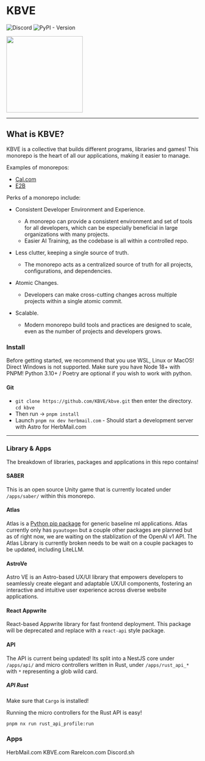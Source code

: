 # KBVE

![Discord](https://img.shields.io/discord/342732838598082562?logo=discord)
![PyPI - Version](https://img.shields.io/pypi/v/kbve)

<a alt="KBVE Logo" href="https://kbve.com/" target="_blank" rel="noreferrer"><img src="https://raw.githubusercontent.com/KBVE/kbve.com/main/public/assets/img/kbve.png" width="200"></a>

---

## What is KBVE?

KBVE is a collective that builds different programs, libraries and games!
This monorepo is the heart of all our applications, making it easier to manage.

Examples of monorepos:

- [Cal.com](https://github.com/calcom/cal.com)
- [E2B](https://github.com/e2b-dev/e2b/)

Perks of a monorepo include:

- Consistent Developer Environment and Experience.

  - A monorepo can provide a consistent environment and set of tools for all developers, which can be especially beneficial in large organizations with many projects.
  - Easier AI Training, as the codebase is all within a controlled repo.

- Less clutter, keeping a single source of truth.

  - The monorepo acts as a centralized source of truth for all projects, configurations, and dependencies.

- Atomic Changes.

  - Developers can make cross-cutting changes across multiple projects within a single atomic commit.

- Scalable.
  - Modern monorepo build tools and practices are designed to scale, even as the number of projects and developers grows.

### Install

Before getting started, we recommend that you use WSL, Linux or MacOS! Direct Windows is not supported.
Make sure you have Node 18+ with PNPM! Python 3.10+ / Poetry are optional if you wish to work with python.

#### Git

- `git clone https://github.com/KBVE/kbve.git` then enter the directory. `cd kbve`
- Then run -> `pnpm install`
- Launch `pnpm nx dev herbmail.com` - Should start a development server with Astro for HerbMail.com

---

### Library & Apps

The breakdown of libraries, packages and applications in this repo contains!

#### SABER

This is an open source Unity game that is currently located under `/apps/saber/` within this monorepo.

#### Atlas

Atlas is a [Python pip package](https://pypi.org/p/kbve) for generic baseline ml applications.
Atlas currently only has `pyautogen` but a couple other packages are planned but as of right now, we are waiting on the stablization of the OpenAI v1 API.
The Atlas Library is currently broken needs to be wait on a couple packages to be updated, including LiteLLM.

#### AstroVe

Astro VE is an Astro-based UX/UI library that empowers developers to seamlessly create elegant and adaptable UX/UI components, fostering an interactive and intuitive user experience across diverse website applications.

#### React Appwrite

React-based Appwrite library for fast frontend deployment.
This package will be deprecated and replace with a `react-api` style package.

#### API

The API is current being updated! Its split into a NestJS core under `/apps/api/` and micro controllers written in Rust, under `/apps/rust_api_*` with `*` representing a glob wild card.

##### API Rust

Make sure that `Cargo` is installed!

Running the micro controllers for the Rust API is easy!

`pnpm nx run rust_api_profile:run`

### Apps

HerbMail.com
KBVE.com
RareIcon.com
Discord.sh
